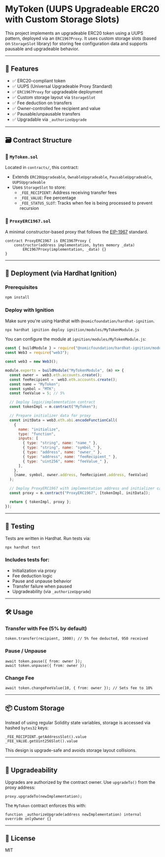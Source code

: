 # MyToken (UUPS Upgradeable ERC20 with Custom Storage Slots)

This project implements an upgradeable ERC20 token using a UUPS pattern, deployed via an `ERC1967Proxy`. It uses custom storage slots (based on `StorageSlot` library) for storing fee configuration data and supports pausable and upgradeable behavior.

---

## 🧱 Features

- ✅ ERC20-compliant token
- ✅ UUPS (Universal Upgradeable Proxy Standard)
- ✅ `ERC1967Proxy` for upgradeable deployment
- ✅ Custom storage layout via `StorageSlot`
- ✅ Fee deduction on transfers
- ✅ Owner-controlled fee recipient and value
- ✅ Pausable/unpausable transfers
- ✅ Upgradable via `_authorizeUpgrade`

---

## 🗃️ Contract Structure

### 📄 `MyToken.sol`
Located in `contracts/`, this contract:
- Extends `ERC20Upgradeable`, `OwnableUpgradeable`, `PausableUpgradeable`, `UUPSUpgradeable`
- Uses `StorageSlot` to store:
  - `_FEE_RECIPIENT`: Address receiving transfer fees
  - `_FEE_VALUE`: Fee percentage
  - `_FEE_STATUS_SLOT`: Tracks when fee is being processed to prevent recursion

### 📄 `ProxyERC1967.sol`
A minimal constructor-based proxy that follows the [EIP-1967](https://eips.ethereum.org/EIPS/eip-1967) standard.

```solidity
contract ProxyERC1967 is ERC1967Proxy {
    constructor(address implementation, bytes memory _data) 
        ERC1967Proxy(implementation, _data) {}
}
```

---

## 🚀 Deployment (via Hardhat Ignition)

### Prerequisites
```bash
npm install
```

### Deploy with Ignition

Make sure you're using Hardhat with `@nomicfoundation/hardhat-ignition`.

```bash
npx hardhat ignition deploy ignition/modules/MyTokenModule.js
```

You can configure the module at `ignition/modules/MyTokenModule.js`:

```js
const { buildModule } = require("@nomicfoundation/hardhat-ignition/modules");
const Web3 = require("web3");

const web3 = new Web3();

module.exports = buildModule("MyTokenModule", (m) => {
  const owner =  web3.eth.accounts.create();
  const feeRecipient =  web3.eth.accounts.create();
  const name = "MyToken";
  const symbol = "MTK";
  const feeValue = 5; // 5%

  // Deploy logic/implementation contract
  const tokenImpl = m.contract("MyToken");

  // Prepare initializer data for proxy
  const initData = web3.eth.abi.encodeFunctionCall(
    {
      name: "initialize",
      type: "function",
      inputs: [
        { type: "string", name: "name_" },
        { type: "string", name: "symbol_" },
        { type: "address", name: "owner_" },
        { type: "address", name: "feeRecipient_" },
        { type: "uint256", name: "feeValue_" },
      ],
    },
    [name, symbol, owner.address, feeRecipient.address, feeValue]
  );

  // Deploy ProxyERC1967 with implementation address and initializer calldata
  const proxy = m.contract("ProxyERC1967", [tokenImpl, initData]);

  return { tokenImpl, proxy };
});
```

---

## 🧪 Testing

Tests are written in Hardhat. Run tests via:

```bash
npx hardhat test
```

### Includes tests for:
- Initialization via proxy
- Fee deduction logic
- Pause and unpause behavior
- Transfer failure when paused
- Upgradeability (via `_authorizeUpgrade`)

---

## 🛠️ Usage

### Transfer with Fee (5% by default)
```solidity
token.transfer(recipient, 1000); // 5% fee deducted, 950 received
```

### Pause / Unpause
```solidity
await token.pause({ from: owner });
await token.unpause({ from: owner });
```

### Change Fee
```solidity
await token.changeFeeValue(10, { from: owner }); // Sets fee to 10%
```

---

## 📦 Custom Storage

Instead of using regular Solidity state variables, storage is accessed via hashed `bytes32` keys:

```solidity
_FEE_RECIPIENT.getAddressSlot().value
_FEE_VALUE.getUint256Slot().value
```

This design is upgrade-safe and avoids storage layout collisions.

---

## 🔐 Upgradeability

Upgrades are authorized by the contract owner. Use `upgradeTo()` from the proxy address:

```solidity
proxy.upgradeTo(newImplementation);
```

The `MyToken` contract enforces this with:

```solidity
function _authorizeUpgrade(address newImplementation) internal override onlyOwner {}
```

---

## 📄 License

MIT